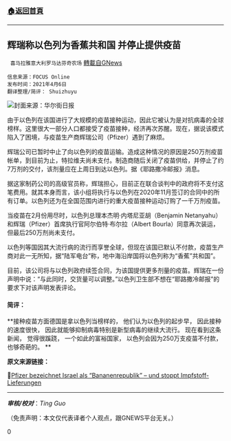 ###  [:house:返回首頁](https://github.com/ourhimalayas/txt)
---

## 辉瑞称以色列为香蕉共和国 并停止提供疫苗
` 喜马拉雅意大利罗马达芬奇农场` [轉載自GNews](https://gnews.org/zh-hans/1059274/)

```
信息来源：FOCUS Online
发布时间：2021年4月6日
翻译整理/简评： Shuizhuyu
```


![]()![](https://gnews.org/wp-content/uploads/2021/04/S1-JH107_isrvax_M_20210215095805-e1617735657289.jpg)封面来源：华尔街日报

由于以色列在该国进行了大规模的疫苗接种运动，因此它被认为是对抗病毒的全球榜样。这里很大一部分人口都接受了疫苗接种，经济再次苏醒。现在，据说该模式陷入了困境，与疫苗生产商辉瑞公司（Pfizer）遇到了麻烦。

辉瑞公司已暂时中止了向以色列的疫苗运输。造成这种情况的原因是250万剂疫苗帐单，到目前为止，特拉维夫尚未支付。制造商随后关闭了疫苗供给，并停止了约7万剂的交付，该剂量应在上周日到达以色列。据《耶路撒冷邮报》消息。

据这家制药公司的高级官员称，辉瑞担心，目前正在联合谈判中的政府将不支付这笔费用。就其本身而言，该小组将执行与以色列在2020年11月签订的合同中的所有订单。以色列还为在全国范围内进行的重大疫苗接种运动订购了一千万剂疫苗。

当疫苗在2月份用尽时，以色列总理本杰明·内塔尼亚胡（Benjamin Netanyahu）和辉瑞（Pfizer）首席执行官阿尔伯特·布尔拉（Albert Bourla）同意再次装运，但最后250万剂尚未支付。

以色列等国因其大流行病的流行而享誉全球，但现在该国已默认不付款，疫苗生产商对此一无所知，据“陆军电台”称，地中海沿岸国将以色列称为“香蕉”共和国”。

目前，该公司将与以色列政府续签合同，为该国提供更多剂量的疫苗。辉瑞在一份声明中说：“与此同时，交货量可以调整。”以色列卫生部不想在“耶路撒冷邮报”的要求下对该声明发表评论。

#### 简评：

**接种疫苗方面德国是拿以色列当榜样的， 他们认为以色列的起步早， 因此接种的速度很快， 因此就能够抑制病毒特别是新型病毒的继续大流行。 现在看到这条新闻， 觉得很蹊跷， 一个如此的富裕国家， 以色列会因为250万支疫苗不付款， 也够奇葩的。 **

**原文来源链接：**

🔗[Pfizer bezeichnet Israel als “Bananenrepublik” – und stoppt Impfstoff-Lieferungen](https://www.focus.de/gesundheit/coronavirus/rechnungen-nicht-bezahlt-pfizer-bezeichnet-israel-als-bananenrepublik-und-stoppt-impfstoff-lieferungen_id_13165244.html)

* * *

***审核/校对***：*Ting Guo*

（免责声明：本文仅代表译者个人观点，跟GNEWS平台无关。）

0
